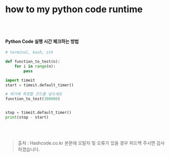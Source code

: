 # how to my python code runtime
<br><br>

#### Python Code 실행 시간 체크하는 방법
```python
# terminal, bash, zsh

def function_to_test(n):
    for i in range(n):
        pass

import timeit
start = timeit.default_timer()

# 여기에 측정할 코드를 넣으세요
function_to_test(300000)


stop = timeit.default_timer()
print(stop - start)

```

<br><br>
> 출처 : Hashcode.co.kr
> 본문에 오탈자 및 오류가 있을 경우 피드백 주시면 감사하겠습니다.